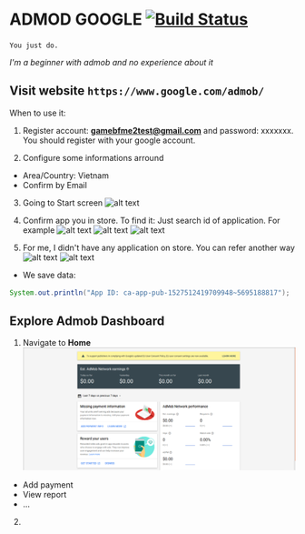 # ADMOD GOOGLE [![Build Status](https://travis-ci.org/nomensa/jquery.hide-show.svg)](https://travis-ci.org/nomensa/jquery.hide-show.svg?branch=master)

   ```You just do.```

<p><i>I'm a beginner with admob and no experience about it</i></p>
  
## Visit website `https://www.google.com/admob/`

When to use it:
1. Register account: <b>gamebfme2test@gmail.com</b> and password: xxxxxxx. You should register with your google account.

2. Configure some informations arround
- Area/Country: Vietnam
- Confirm by Email

3. Going to Start screen
![alt text](https://github.com/danisluis6/AdMob-Android/blob/admob_lv_1/mmo/1.png)

4. Confirm app you in store. To find it: Just search id of application. For example
![alt text](https://github.com/danisluis6/AdMob-Android/blob/admob_lv_1/mmo/2.png)
![alt text](https://github.com/danisluis6/AdMob-Android/blob/admob_lv_1/mmo/3.png)
![alt text](https://github.com/danisluis6/AdMob-Android/blob/admob_lv_1/mmo/4.png)

5. For me, I didn't have any application on store. You can refer another way
![alt text](https://github.com/danisluis6/AdMob-Android/blob/admob_lv_1/mmo/5.png)
![alt text](https://github.com/danisluis6/AdMob-Android/blob/admob_lv_1/mmo/6.png)
- We save data:

```java
System.out.println("App ID: ca-app-pub-1527512419709948~5695188817");
```

## Explore Admob Dashboard

1. Navigate to <b>Home</b>
![alt text](https://github.com/danisluis6/AdMob-Android/blob/admob_lv_1/mmo/7.png)
- Add payment
- View report
- ...

2. 



